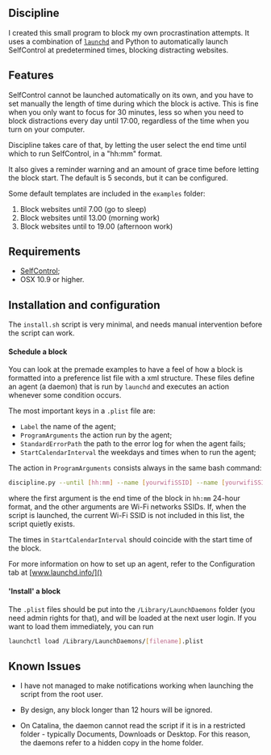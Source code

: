 ## Discipline

I created this small program to block my own procrastination attempts. It uses a combination of [`launchd`](http://www.launchd.info/) and Python to automatically launch SelfControl at predetermined times, blocking distracting websites.

## Features

SelfControl cannot be launched automatically on its own, and you have to set manually the length of time during which the block is active. This is fine when you only want to focus for 30 minutes, less so when you need to block distractions every day until 17:00, regardless of the time when you turn on your computer.

Discipline takes care of that, by letting the user select the end time until which to run SelfControl, in a "hh:mm" format.

It also gives a reminder warning and an amount of grace time before letting the block start. The default is 5 seconds, but it can be configured.

Some default templates are included in the `examples` folder:
1. Block websites until 7.00 (go to sleep)
2. Block websites until 13.00 (morning work)
3. Block websites until to 19.00 (afternoon work)


## Requirements
* [SelfControl](selfcontrolapp.com);
* OSX 10.9 or higher.

## Installation and configuration

The `install.sh` script is very minimal, and needs manual intervention before the script can work.

#### Schedule a block

You can look at the premade examples to have a feel of how a block is formatted into a preference list file with a xml structure. These files define an agent (a daemon) that is run by `launchd` and executes an action whenever some condition occurs.

The most important keys in a `.plist` file are:

 * `Label` the name of the agent;
 * `ProgramArguments` the action run by the agent;
 * `StandardErrorPath` the path to the error log for when the agent fails;
 * `StartCalendarInterval` the weekdays and times when to run the agent;

The action in `ProgramArguments` consists always in the same bash command:

```bash
discipline.py --until [hh:mm] --name [yourwifiSSID] --name [yourwifiSSID]
```

where the first argument is the end time of the block in `hh:mm` 24-hour format, and the other arguments are Wi-Fi networks SSIDs. If, when the script is launched, the current Wi-Fi SSID is not included in this list, the script quietly exists.

The times in `StartCalendarInterval` should coincide with the start time of the block.

For more information on how to set up an agent, refer to the Configuration tab at [www.launchd.info/]()

#### 'Install' a block

The `.plist` files should be put into the `/Library/LaunchDaemons` folder (you need admin rights for that), and will be loaded at the next user login. If you want to load them immediately, you can run

```bash
launchctl load /Library/LaunchDaemons/[filename].plist
```

## Known Issues

* I have not managed to make notifications working when launching the script from the root user.

* By design, any block longer than 12 hours will be ignored.

* On Catalina, the daemon cannot read the script if it is in a restricted folder - typically Documents, Downloads or Desktop. For this reason, the daemons refer to a hidden copy in the home folder.
